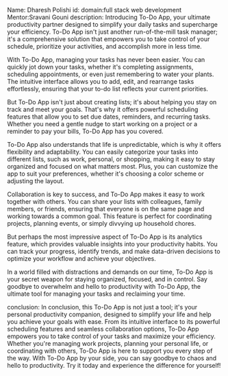 Name: Dharesh Polishi
id:
domain:full stack web development
Mentor:Sravani Gouni
description: Introducing To-Do App, your ultimate productivity partner designed to simplify your daily tasks and supercharge your efficiency. To-Do App isn't just another run-of-the-mill task manager; it's a comprehensive solution that empowers you to take control of your schedule, prioritize your activities, and accomplish more in less time.

With To-Do App, managing your tasks has never been easier. You can quickly jot down your tasks, whether it's completing assignments, scheduling appointments, or even just remembering to water your plants. The intuitive interface allows you to add, edit, and rearrange tasks effortlessly, ensuring that your to-do list reflects your current priorities.

But To-Do App isn't just about creating lists; it's about helping you stay on track and meet your goals. That's why it offers powerful scheduling features that allow you to set due dates, reminders, and recurring tasks. Whether you need a gentle nudge to start working on a project or a reminder to pay your bills, To-Do App has you covered.

To-Do App also understands that life is unpredictable, which is why it offers flexibility and adaptability. You can easily categorize your tasks into different lists, such as work, personal, or shopping, making it easy to stay organized and focused on what matters most. Plus, you can customize the app to suit your preferences, whether it's choosing a color scheme or adjusting the layout.

Collaboration is key to success, and To-Do App makes it easy to work together with others. You can share your lists with colleagues, family members, or friends, ensuring that everyone is on the same page and working towards a common goal. This feature is perfect for coordinating projects, planning events, or simply divvying up household chores.

But perhaps the most impressive aspect of To-Do App is its analytics feature, which provides valuable insights into your productivity habits. You can track your progress, identify trends, and make data-driven decisions to optimize your workflow and achieve your objectives.

In a world filled with distractions and demands on our time, To-Do App is your secret weapon for staying organized, focused, and in control. Say goodbye to overwhelm and hello to productivity with To-Do App, the ultimate tool for managing your tasks and reclaiming your time.

conclusion: In conclusion, this To-Do App is not just a tool; it's your personal productivity companion, designed to simplify your life and help you achieve your goals with ease. From its intuitive interface to its powerful scheduling features and seamless collaboration options, To-Do App empowers you to take control of your tasks and maximize your efficiency. Whether you're managing work projects, planning your personal life, or coordinating with others, To-Do App is here to support you every step of the way. With To-Do App by your side, you can say goodbye to chaos and hello to productivity. Try it today and experience the difference for yourself!
